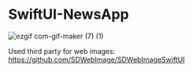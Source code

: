 # SwiftUI-NewsApp

![ezgif com-gif-maker (7) (1)](https://user-images.githubusercontent.com/80425427/131229847-953e8a2e-e6ca-40ac-8212-00479d34bdf3.gif)

Used third party for web images: https://github.com/SDWebImage/SDWebImageSwiftUI
